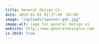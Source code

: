 ```yaml
---
title: General Design Co.
date: 2019-01-01 01:37:00 -05:00
image: "/uploads/sponsor-gdc.jpg"
image-alt: logo for general design co
website: http://www.generaldesignco.com
is-2019: true
---
```


